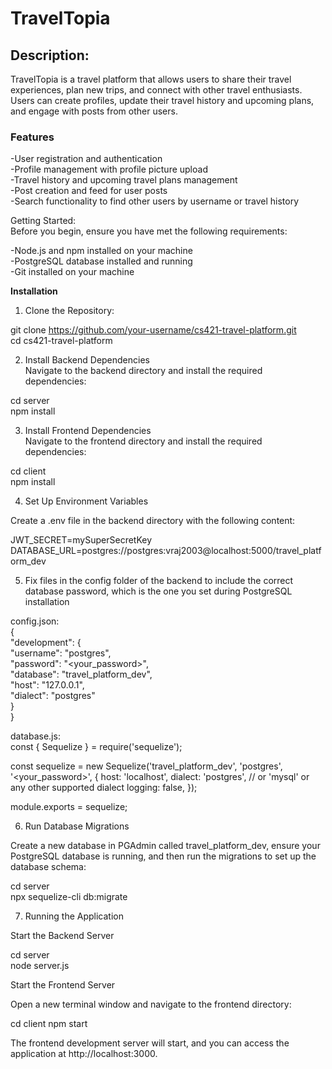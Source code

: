 # TravelTopia

## Description:
TravelTopia is a travel platform that allows users to share their travel experiences, plan new trips, and connect with other travel enthusiasts. Users can create profiles, update their travel history and upcoming plans, and engage with posts from other users.

### Features
-User registration and authentication<br>
-Profile management with profile picture upload<br>
-Travel history and upcoming travel plans management<br>
-Post creation and feed for user posts<br>
-Search functionality to find other users by username or travel history<br>

Getting Started:<br>
Before you begin, ensure you have met the following requirements:

-Node.js and npm installed on your machine<br>
-PostgreSQL database installed and running<br>
-Git installed on your machine<br>

**Installation**

1. Clone the Repository:<br>

git clone https://github.com/your-username/cs421-travel-platform.git<br>
cd cs421-travel-platform<br>

2. Install Backend Dependencies<br>
Navigate to the backend directory and install the required dependencies:<br>

cd server<br>
npm install<br>

3. Install Frontend Dependencies<br>
Navigate to the frontend directory and install the required dependencies:<br>

cd client<br>
npm install<br>

4. Set Up Environment Variables

Create a .env file in the backend directory with the following content:<br>

JWT_SECRET=mySuperSecretKey<br>
DATABASE_URL=postgres://postgres:vraj2003@localhost:5000/travel_platform_dev<br>

5. Fix files in the config folder of the backend to include the correct database password, which is the one you set during PostgreSQL installation<br>

config.json:<br>
{<br>
    "development": {<br>
      "username": "postgres",<br>
      "password": "<your_password>",<br>
      "database": "travel_platform_dev",<br>
      "host": "127.0.0.1",<br>
      "dialect": "postgres"<br>
    }<br>
  }

database.js:<br>
const { Sequelize } = require('sequelize');

const sequelize = new Sequelize('travel_platform_dev', 'postgres', '<your_password>', {
  host: 'localhost',
  dialect: 'postgres', // or 'mysql' or any other supported dialect
  logging: false,
});

module.exports = sequelize;

6. Run Database Migrations

Create a new database in PGAdmin called travel_platform_dev, ensure your PostgreSQL database is running, and then run the migrations to set up the database schema:<br>

cd server<br>
npx sequelize-cli db:migrate<br>

7. Running the Application

Start the Backend Server

cd server<br>
node server.js<br>

Start the Frontend Server

Open a new terminal window and navigate to the frontend directory:

cd client
npm start

The frontend development server will start, and you can access the application at http://localhost:3000.
